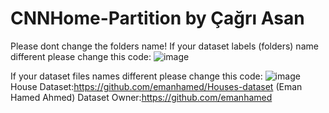 # CNNHome-Partition by Çağrı Asan
Please dont change the folders name!
If your dataset labels (folders) name different please change this code:
![image](https://github.com/cagriiasan/CNNHome-Partition/assets/121824506/a22b507b-9ae4-465a-9568-535310e83bf8)

If your dataset files names different please change this code:
![image](https://github.com/cagriiasan/CNNHome-Partition/assets/121824506/ee59a110-abc8-4ba3-bf72-4e481bf146be)
House Dataset:https://github.com/emanhamed/Houses-dataset (Eman Hamed Ahmed)
Dataset Owner:https://github.com/emanhamed

